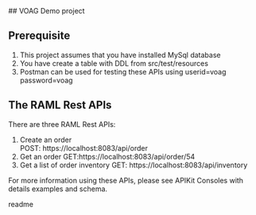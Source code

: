 <snippet>
<content>
## VOAG Demo project
 
## Prerequisite
1. This project assumes that you have installed MySql database
2. You have create a table with DDL from src/test/resources
3. Postman can be used for testing these APIs using 
   userid=voag
   password=voag
  

## The RAML Rest APIs  
There are three RAML Rest APIs:

1. Create an order   
   POST: https://localhost:8083/api/order
2. Get an order
   GET:https://localhost:8083/api/order/54
3. Get a list of order inventory
   GET: https://localhost:8083/api/inventory

For more information using these APIs, please see APIKit Consoles with details examples and schema.            

</content>
<tabTrigger>readme</tabTrigger>
</snippet> 